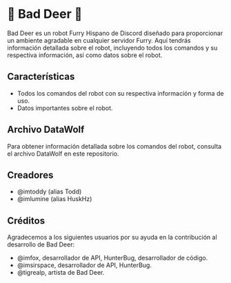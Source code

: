 # 🐾 Bad Deer 🐾

Bad Deer es un robot Furry Hispano de Discord diseñado para proporcionar un ambiente agradable en cualquier servidor Furry. Aquí tendrás información detallada sobre el robot, incluyendo todos los comandos y su respectiva información, así como datos sobre el robot.

## Características

- Todos los comandos del robot con su respectiva información y forma de uso.
- Datos importantes sobre el robot.

## Archivo DataWolf

Para obtener información detallada sobre los comandos del robot, consulta el archivo DataWolf en este repositorio.

## Creadores

- @imtoddy (alias Todd)
- @imlumine (alias HuskHz)

## Créditos

Agradecemos a los siguientes usuarios por su ayuda en la contribución al desarrollo de Bad Deer:

- @imfox, desarrollador de API, HunterBug, desarrollador de código.
- @imsirspace, desarrollador de API, HunterBug.
- @tigrealp, artista de Bad Deer.
